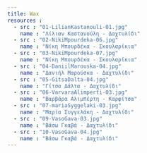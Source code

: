 ```yaml
---
title: Wax
resources :
  - src : "01-LilianKastanouli-01.jpg"
    name : "Λίλιαν Καστανούλη - Δαχτυλίδι"
  - src : "02-NikiMpourdeka-06.jpg"
    name : "Νίκη Μπουρδέκα - Σκουλαρίκια"
  - src : "03-NikiMpourdeka-07.jpg"
    name : "Νίκη Μπουρδέκα - Σκουλαρίκια"
  - src : "04-DaniilMarouska-04.jpg"
    name : "Δανιήλ Μαρούσκα - Δαχτυλίδι"
  - src : "05-GitsaDalta-04.jpg"
    name : "Γίτσα Δάλτα - Δαχτυλίδι"
  - src : "06-VarvaraAlimperti-03.jpg"
    name : "Βαρβάρα Αλιμπέρτη - Καρφίτσα"
  - src : "07-mariaSyggelaki-03.jpg"
    name : "Μαρία Συγγελάκη - Δαχτυλίδι"
  - src : "09-VasoGava-03.jpg"
    name : "Βάσω Γκαβά - Δαχτυλίδι"
  - src : "10-VasoGava-04.jpg"
    name : "Βάσω Γκαβά - Δαχτυλίδι"
---
```

